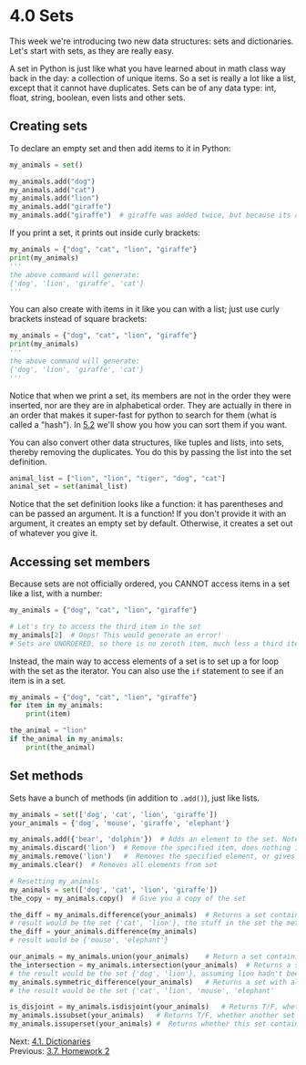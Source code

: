 # 4.0 Sets

This week we're introducing two new data structures: sets and dictionaries. Let's start with sets, as they are really
easy.

A set in Python is just like what you have learned about in math class way back in the day: a collection of unique
items. So a set is really a lot like a list, except that it cannot have duplicates. Sets can be of any data type: int,
float, string, boolean, even lists and other sets.

## Creating sets

To declare an empty set and then add items to it in Python:

```python
my_animals = set()

my_animals.add("dog")
my_animals.add("cat")
my_animals.add("lion")
my_animals.add("giraffe")
my_animals.add("giraffe")  # giraffe was added twice, but because its a set this will be ignored.
```

If you print a set, it prints out inside curly brackets:

```python
my_animals = {"dog", "cat", "lion", "giraffe"}
print(my_animals)
'''
the above command will generate:
{'dog', 'lion', 'giraffe', 'cat'}
'''
```

You can also create with items in it like you can with a list; just use curly brackets instead of square brackets:

```python
my_animals = {"dog", "cat", "lion", "giraffe"}
print(my_animals)
'''
the above command will generate:
{'dog', 'lion', 'giraffe', 'cat'}
'''
```

Notice that when we print a set, its members are not in the order they were inserted, nor are they are in alphabetical
order. They are actually in there in an order that makes it super-fast for python to search for them (what is called a
"hash"). In [5.2](../CH05/5.2.%20Sorting%20Lists.md) we'll show you how you can sort them if you want.

You can also convert other data structures, like tuples and lists, into sets, thereby removing the duplicates. You do
this by passing the list into the set definition.

```python
animal_list = ["lion", "lion", "tiger", "dog", "cat"]
animal_set = set(animal_list)
```

Notice that the set definition looks like a function: it has parentheses and can be passed an argument. It is a
function! If you don't provide it with an argument, it creates an empty set by default. Otherwise, it creates a set out
of whatever you give it.

## Accessing set members

Because sets are not officially ordered, you CANNOT access items in a set like a list, with a number:

```python
my_animals = {"dog", "cat", "lion", "giraffe"}

# Let's try to access the third item in the set
my_animals[2]  # Oops! This would generate an error!
# Sets are UNORDERED, so there is no zeroth item, much less a third item!
```

Instead, the main way to access elements of a set is to set up a for loop with the set as the iterator. You can also use
the `if` statement to see if an item is in a set.

```python
my_animals = {"dog", "cat", "lion", "giraffe"}
for item in my_animals:
    print(item)

the_animal = "lion"
if the_animal in my_animals:
    print(the_animal)
```

## Set methods

Sets have a bunch of methods (in addition to `.add()`), just like lists.

```python
my_animals = set(['dog', 'cat', 'lion', 'giraffe'])
your_animals = {'dog', 'mouse', 'giraffe', 'elephant'}

my_animals.add({'bear', 'dolphin'})  # Adds an element to the set. Note you can add other sets
my_animals.discard('lion')	# Remove the specified item, does nothing if not in set
my_animals.remove('lion')	#  Removes the specified element, or gives error if not in set
my_animals.clear()  # Removes all elements from set

# Resetting my_animals
my_animals = set(['dog', 'cat', 'lion', 'giraffe'])
the_copy = my_animals.copy()  # Give you a copy of the set

the_diff = my_animals.difference(your_animals)  # Returns a set containing the difference between two or more sets
# result would be the set {'cat', 'lion'}, the stuff in the set the method was used for that aren't in the one passed in
the_diff = your_animals.difference(my_animals)
# result would be {'mouse', 'elephant'}

our_animals = my_animals.union(your_animals)	# Return a set containing the union of the two sets
the_intersection = my_animals.intersection(your_animals)  # Returns a set that is the intersection of the two sets
# the result would be the set {'dog', 'lion'}, assuming lion hadn't been removed or my_animals cleared
my_animals.symmetric_difference(your_animals)	# Returns a set with all items not in both sets
# the result would be the set {'cat', 'lion', 'mouse', 'elephant'

is_disjoint = my_animals.isdisjoint(your_animals)	# Returns T/F, whether two sets have an intersection or not
my_animals.issubset(your_animals)	# Returns T/F, whether another set contains this set or not
my_animals.issuperset(your_animals)	#  Returns whether this set contains another set or not
```

Next: [4.1. Dictionaries](4.1.%20Dictionaries.md)<br>
Previous: [3.7. Homework 2](../CH03/3.7.%20Homework%203.md)
